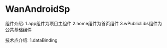 # WanAndroidSp 
组件介绍:
   1.app组件为项目主组件
   2.home组件为首页组件
   3.wPublicLibs组件为公共基础组件
   
   
技术点介绍:
   1.dataBinding 